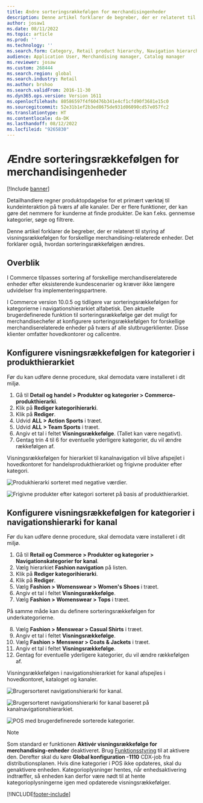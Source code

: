 ```yaml
---
title: Ændre sorteringsrækkefølgen for merchandisingenheder
description: Denne artikel forklarer de begreber, der er relateret til styring af visningsrækkefølgen for forskellige merchandising-relaterede enheder i Dynamics 365 Commerce.
author: josaw1
ms.date: 08/11/2022
ms.topic: article
ms.prod: ''
ms.technology: ''
ms.search.form: Category, Retail product hierarchy, Navigation hierarchy
audience: Application User, Merchandising manager, Catalog manager
ms.reviewer: josaw
ms.custom: 268444
ms.search.region: global
ms.search.industry: Retail
ms.author: brshoo
ms.search.validFrom: 2016-11-30
ms.dyn365.ops.version: Version 1611
ms.openlocfilehash: 80586597f4f60476b341e4cf1cfd90f3681e15c0
ms.sourcegitcommit: 52e31b1ef2b3ed8675de931d06090cd57e057fc2
ms.translationtype: HT
ms.contentlocale: da-DK
ms.lasthandoff: 08/12/2022
ms.locfileid: "9265830"
---
```

# <a name="change-the-sort-order-for-merchandising-entities"></a>Ændre sorteringsrækkefølgen for merchandisingenheder


[!Include [banner](includes/banner.md)]

Detailhandlere regner produktopdagelse for et primært værktøj til kundeinteraktion på tværs af alle kanaler. Der er flere funktioner, der kan gøre det nemmere for kunderne at finde produkter. De kan f.eks. gennemse kategorier, søge og filtrere.

Denne artikel forklarer de begreber, der er relateret til styring af visningsrækkefølgen for forskellige merchandising-relaterede enheder. Det forklarer også, hvordan sorteringsrækkefølgen ændres.

## <a name="overview"></a>Overblik

I Commerce tilpasses sortering af forskellige merchandiserelaterede enheder efter eksisterende kundescenarier og kræver ikke længere udvidelser fra implementeringspartnere.

I Commerce version 10.0.5 og tidligere var sorteringsrækkefølgen for kategorierne i navigationshierarkiet alfabetisk. Den aktuelle brugerdefinerede funktion til sorteringsrækkefølge gør det muligt for merchandisechefer at konfigurere sorteringsrækkefølgen for forskellige merchandiserelaterede enheder på tværs af alle slutbrugerklienter. Disse klienter omfatter hovedkontorer og callcentre.

## <a name="configure-the-display-order-for-categories-in-the-product-hierarchy"></a>Konfigurere visningsrækkefølgen for kategorier i produkthierarkiet

Før du kan udføre denne procedure, skal demodata være installeret i dit miljø.

1. Gå til **Detail og handel \> Produkter og kategorier \> Commerce-produkthierarki**.
2. Klik på **Rediger kategorihierarki**.
3. Klik på **Rediger**.
4. Udvid **ALL \> Action Sports** i træet.
5. Udvid **ALL \> Team Sports** i træet.
6. Angiv et tal i feltet **Visningsrækkefølge**. (Tallet kan være negativt).
7. Gentag trin 4 til 6 for eventuelle yderligere kategorier, du vil ændre rækkefølgen af.

Visningsrækkefølgen for hierarkiet til kanalnavigation vil blive afspejlet i hovedkontoret for handelsprodukthierarkiet og frigivne produkter efter kategori.

![Produkhierarki sorteret med negative værdier.](./media/RetailProductHierarchyCustomSortedWithNegativeValues.png)

![Frigivne produkter efter kategori sorteret på basis af produkthierarkiet.](./media/ReleasedProductsByCategoryCustomSortedBasedOnRetailProductHierarchy.png)

## <a name="configure-the-display-order-for-categories-in-the-channel-navigation-hierarchy"></a>Konfigurere visningsrækkefølgen for kategorier i navigationshierarki for kanal

Før du kan udføre denne procedure, skal demodata være installeret i dit miljø.

1. Gå til **Retail og Commerce \> Produkter og kategorier \> Navigationskategorier for kanal**.
2. Vælg hierarkiet **Fashion navigation** på listen.
3. Klik på **Rediger kategorihierarki**.
4. Klik på **Rediger**.
5. Vælg **Fashion \> Womenswear \> Women's Shoes** i træet.
6. Angiv et tal i feltet **Visningsrækkefølge**.
7. Vælg **Fashion \> Womenswear \> Tops** i træet.

På samme måde kan du definere sorteringsrækkefølgen for underkategorierne.

8. Vælg **Fashion \> Menswear \> Casual Shirts** i træet.
9. Angiv et tal i feltet **Visningsrækkefølge**.
10. Vælg **Fashion \> Menswear \> Coats & Jackets** i træet.
11. Angiv et tal i feltet **Visningsrækkefølge**.
12. Gentag for eventuelle yderligere kategorier, du vil ændre rækkefølgen af.

Visningsrækkefølgen i navigationshierarkiet for kanal afspejles i hovedkontoret, kataloget og kanaler.

![Brugersorteret navigationshierarki for kanal.](./media/ChannelNavCustomSorted.png)

![Brugersorteret navigationshierarki for kanal baseret på kanalnavigationshierarkiet.](./media/CatalogNavHierarchyCustomSortedBasedOnChannelNav.png)

![POS med brugerdefinerede sorterede kategorier.](./media/POSChannelCategoriesCustomSorted.png)

> [!NOTE]
> Som standard er funktionen **Aktivér visningsrækkefølge for merchandising-enheder** deaktiveret. Brug [Funktionsstyring](../fin-ops-core/fin-ops/get-started/feature-management/feature-management-overview.md) til at aktivere den. Derefter skal du køre **Global konfiguration -1110** CDX-job fra distributionsplanen.
> Hvis dine kategorier i POS ikke opdateres, skal du genaktivere enheden. Kategorioplysninger hentes, når enhedsaktivering indtræffer, så enheden kan derfor være nødt til at hente kategorioplysningerne igen med opdaterede visningsrækkefølger. 

[!INCLUDE[footer-include](../includes/footer-banner.md)]
